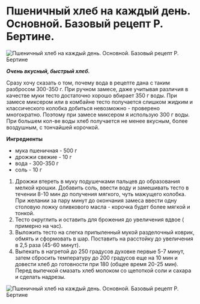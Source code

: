 # Пшеничный хлеб на каждый день. Основной. Базовый рецепт Р. Бертине.

![Пшеничный хлеб на каждый день. Основной. Базовый рецепт Р. Бертине](/images/Kulinar/Bread/pshen_bertine_01.jpg 'Пшеничный хлеб на каждый день. Основной. Базовый рецепт Р. Бертине')

_**Очень вкусный, быстрый хлеб.**_

Сразу хочу сказать о том, почему вода в рецепте дана с таким разбросом 300-350 г. При ручном замесе, даже учитывая различия в качестве муки тесто достаточно хорошо вбирает 350 г воды. При замесе миксером или в комбайне тесто получается слишком жидким и классического колобка добиться невозможно - проверено многократно. Поэтому при замесе миксером  я использую 300 г воды. При большем кол-ве воды хлеб получается не менее вкусным, более воздушным, с тончайшей корочкой.

**Ингредиенты**

- мука пшеничная - 500 г
- дрожжи свежие - 10 г
- вода - 300-350 г
- соль - 10 г

1. Дрожжи втереть в муку подушечками пальцев до образования мелкой крошки. Добавить соль, ввести воду и замешивать тесто в течении 8-10 мин до получения мягкого, чуть мажущего колобка. При желании за пару минут до окончания замеса ввести одну столовую ложку оливкового масла - корочка будет более мягкой и тонкой.
2. Тесто округлить и оставить для брожения до увеличения вдвое ( примерно на час).
3. Выложить тесто на слегка припыленный мукой разделочный коврик, обмять и сформовать в шар. Поставить на расстойку до увеличения в 2,5 раза (45-60 минут).
4. Выпекать в нагретой до 250 градусов  духовке первые 5-7 минут, затем сбросить температуру до 200 градусов еще на 10 мин и довести хлеб до готовности при 180 (общее время 20-25 мин). Перед выпечкой смазать хлеб молоком со щепоткой соли и сахара и сделать надрезы.

![Пшеничный хлеб на каждый день. Основной. Базовый рецепт Р. Бертине](/images/Kulinar/Bread/pshen_bertine_02.jpg 'Пшеничный хлеб на каждый день. Основной. Базовый рецепт Р. Бертине')
